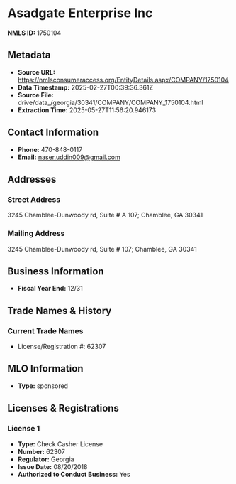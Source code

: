 # Asadgate Enterprise Inc

**NMLS ID:** 1750104

## Metadata
- **Source URL:** https://nmlsconsumeraccess.org/EntityDetails.aspx/COMPANY/1750104
- **Data Timestamp:** 2025-02-27T00:39:36.361Z
- **Source File:** drive/data_/georgia/30341/COMPANY/COMPANY_1750104.html
- **Extraction Time:** 2025-05-27T11:56:20.946173

## Contact Information
- **Phone:** 470-848-0117
- **Email:** naser.uddin009@gmail.com

## Addresses
### Street Address
3245 Chamblee-Dunwoody rd, Suite # A 107; Chamblee, GA 30341

### Mailing Address
3245 Chamblee-Dunwoody rd, Suite # 107; Chamblee, GA 30341

## Business Information
- **Fiscal Year End:** 12/31

## Trade Names & History
### Current Trade Names
- License/Registration #: 62307

## MLO Information
- **Type:** sponsored

## Licenses & Registrations

### License 1
- **Type:** Check Casher License
- **Number:** 62307
- **Regulator:** Georgia
- **Issue Date:** 08/20/2018
- **Authorized to Conduct Business:** Yes
